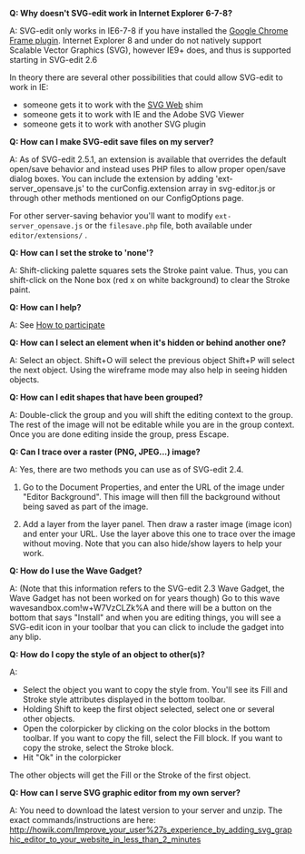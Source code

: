 **Q: Why doesn't SVG-edit work in Internet Explorer 6-7-8?**

A: SVG-edit only works in IE6-7-8 if you have installed the [Google Chrome Frame plugin](http://code.google.com/chrome/chromeframe/). Internet Explorer 8 and under do not natively support Scalable Vector Graphics (SVG), however IE9+ does, and thus is supported starting in SVG-edit 2.6

In theory there are several other possibilities that could allow SVG-edit to work in IE:
  * someone gets it to work with the [SVG Web](http://svgweb.googlecode.com/) shim
  * someone gets it to work with IE and the Adobe SVG Viewer
  * someone gets it to work with another SVG plugin

**Q: How can I make SVG-edit save files on my server?**

A: As of SVG-edit 2.5.1, an extension is available that overrides the default open/save behavior and instead uses PHP files to allow proper open/save dialog boxes. You can include the extension by adding 'ext-server\_opensave.js' to the curConfig.extension array in svg-editor.js or through other methods mentioned on our ConfigOptions page.

For other server-saving behavior you'll want to modify `ext-server_opensave.js` or the `filesave.php` file, both available under `editor/extensions/` .

**Q: How can I set the stroke to 'none'?**

A: Shift-clicking palette squares sets the Stroke paint value.  Thus, you can shift-click on the None box (red x on white background) to clear the Stroke paint.

**Q: How can I help?**

A: See [How to participate](HowToParticipate.md)

**Q: How can I select an element when it's hidden or behind another one?**

A: Select an object. Shift+O will select the previous object Shift+P will select the next object. Using the wireframe mode may also help in seeing hidden objects.

**Q: How can I edit shapes that have been grouped?**

A: Double-click the group and you will shift the editing context to the group.  The rest of the image will not be editable while you are in the group context.  Once you are done editing inside the group, press Escape.

**Q: Can I trace over a raster (PNG, JPEG...) image?**

A: Yes, there are two methods you can use as of SVG-edit 2.4.
1. Go to the Document Properties, and enter the URL of the image under "Editor Background". This image will then fill the background without being saved as part of the image.

2. Add a layer from the layer panel. Then draw a raster image (image icon) and enter your URL. Use the layer above this one to trace over the image without moving. Note that you can also hide/show layers to help your work.

**Q: How do I use the Wave Gadget?**

A: (Note that this information refers to the SVG-edit 2.3 Wave Gadget, the Wave Gadget has not been worked on for years though) Go to this wave wavesandbox.com!w+W7VzCLZk%A and there will be a button on the bottom that says "Install" and when you are editing things, you will see a SVG-edit icon in your toolbar that you can click to include the gadget into any blip.

**Q: How do I copy the style of an object to other(s)?**

A:
  * Select the object you want to copy the style from. You'll see its Fill and Stroke style attributes displayed in the bottom toolbar.
  * Holding Shift to keep the first object selected, select one or several other objects.
  * Open the colorpicker by clicking on the color blocks in the bottom toolbar. If you want to copy the fill, select the Fill block. If you want to copy the stroke, select the Stroke block.
  * Hit "Ok" in the colorpicker

The other objects will get the Fill or the Stroke of the first object.

**Q: How can I serve SVG graphic editor from my own server?**

A: You need to download the latest version to your server and unzip.  The exact commands/instructions are here: http://howik.com/Improve_your_user%27s_experience_by_adding_svg_graphic_editor_to_your_website_in_less_than_2_minutes